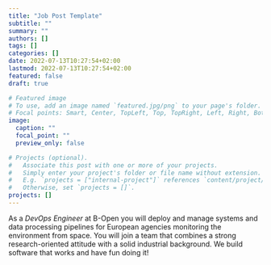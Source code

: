 ```yaml
---
title: "Job Post Template"
subtitle: ""
summary: ""
authors: []
tags: []
categories: []
date: 2022-07-13T10:27:54+02:00
lastmod: 2022-07-13T10:27:54+02:00
featured: false
draft: true

# Featured image
# To use, add an image named `featured.jpg/png` to your page's folder.
# Focal points: Smart, Center, TopLeft, Top, TopRight, Left, Right, BottomLeft, Bottom, BottomRight.
image:
  caption: ""
  focal_point: ""
  preview_only: false

# Projects (optional).
#   Associate this post with one or more of your projects.
#   Simply enter your project's folder or file name without extension.
#   E.g. `projects = ["internal-project"]` references `content/project/deep-learning/index.md`.
#   Otherwise, set `projects = []`.
projects: []
---
```


As a <!---
job title
-->
_DevOps Engineer_
at B-Open you will <!---
job short description
-->
deploy and manage systems and data processing pipelines for European agencies monitoring the environment from space. <!---
common description
-->
You will join a team that combines a strong research-oriented attitude with a solid industrial background. We build software that works and have fun doing it!

